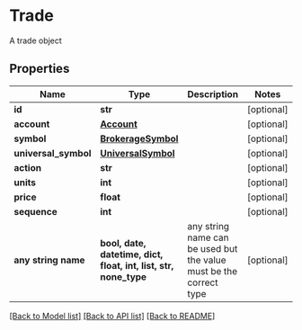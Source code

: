 # Trade

A trade object

## Properties
Name | Type | Description | Notes
------------ | ------------- | ------------- | -------------
**id** | **str** |  | [optional] 
**account** | [**Account**](Account.md) |  | [optional] 
**symbol** | [**BrokerageSymbol**](BrokerageSymbol.md) |  | [optional] 
**universal_symbol** | [**UniversalSymbol**](UniversalSymbol.md) |  | [optional] 
**action** | **str** |  | [optional] 
**units** | **int** |  | [optional] 
**price** | **float** |  | [optional] 
**sequence** | **int** |  | [optional] 
**any string name** | **bool, date, datetime, dict, float, int, list, str, none_type** | any string name can be used but the value must be the correct type | [optional]

[[Back to Model list]](../README.md#documentation-for-models) [[Back to API list]](../README.md#documentation-for-api-endpoints) [[Back to README]](../README.md)


